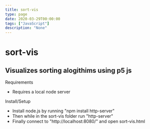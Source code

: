 ```yaml
---
title: sort-vis
type: page
date: 2020-03-29T00:00:00
tags: ["JavaScript"]
description: "None"
---
```


# sort-vis

## Visualizes sorting alogithims using p5 js

Requirements

- Requires a local node server

Install/Setup

- Install node.js by running "npm install http-server"
- Then while in the sort-vis folder run "http-server"
- Finally connect to "http://localhost:8080/" and open sort-vis.html
